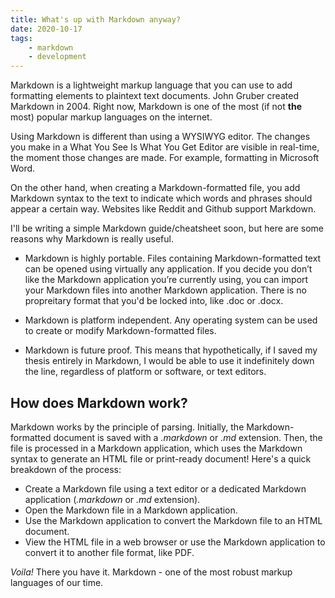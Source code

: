 ```yaml
---
title: What's up with Markdown anyway?
date: 2020-10-17
tags:
    - markdown
    - development
---
```


Markdown is a lightweight markup language that you can use to add formatting elements to plaintext text documents. John Gruber created Markdown in 2004. Right now, Markdown is one of the most (if not **the** most) popular markup languages on the internet.

Using Markdown is different than using a WYSIWYG editor. The changes you make in a What You See Is What You Get Editor are visible in real-time, the moment those changes are made. For example, formatting in Microsoft Word.

On the other hand, when creating a Markdown-formatted file, you add Markdown syntax to the text to indicate which words and phrases should appear a certain way. Websites like Reddit and Github support Markdown.

I'll be writing a simple Markdown guide/cheatsheet soon, but here are some reasons why Markdown is really useful.



* Markdown is highly portable. Files containing Markdown-formatted text can be opened using virtually any application. If you decide you don’t like the Markdown application you’re currently using, you can import your Markdown files into another Markdown application. There is no propreitary format that you'd be locked into, like .doc or .docx.

* Markdown is platform independent. Any operating system can be used to create or modify Markdown-formatted files.

* Markdown is future proof. This means that hypothetically, if I saved my thesis entirely in Markdown, I would be able to use it indefinitely down the line, regardless of platform or software, or text editors.

## How does Markdown work?

Markdown works by the principle of parsing. Initially, the Markdown-formatted document is saved with a *.markdown* or *.md* extension.
Then, the file is processed in a Markdown application, which uses the Markdown syntax to generate an HTML file or print-ready document! Here's a quick breakdown of the process: 
    
* Create a Markdown file using a text editor or a dedicated Markdown application (*.markdown* or *.md* extension). 
* Open the Markdown file in a Markdown application.
* Use the Markdown application to convert the Markdown file to an HTML document.
* View the HTML file in a web browser or use the Markdown application to convert it to another file format, like PDF.

*Voila!* There you have it. Markdown - one of the most robust markup languages of our time.
